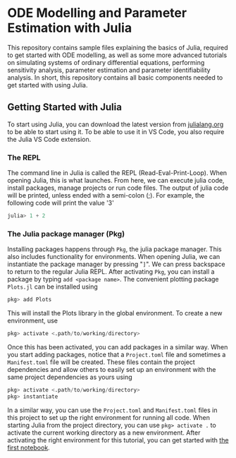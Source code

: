 # ODE Modelling and Parameter Estimation with Julia
This repository contains sample files explaining the basics of Julia, required to get started with ODE modelling, as well as some more advanced tutorials on simulating systems of ordinary differential equations, performing sensitivity analysis, parameter estimation and parameter identifiability analysis. In short, this repository contains all basic components needed to get started with using Julia.

## Getting Started with Julia
To start using Julia, you can download the latest version from [julialang.org](https://julialang.org) to be able to start using it. To be able to use it in VS Code, you also require the Julia VS Code extension.

### The REPL
The command line in Julia is called the REPL (Read-Eval-Print-Loop). When opening Julia, this is what launches. From here, we can execute julia code, install packages, manage projects or run code files. The output of julia code will be printed, unless ended with a semi-colon (;). For example, the following code will print the value '3'

```julia
julia> 1 + 2
```


### The Julia package manager (Pkg)
Installing packages happens through `Pkg`, the julia package manager. This also includes functionality for environments. When opening Julia, we can instantiate the package manager by pressing "`]`". We can press backspace to return to the regular Julia REPL. After activating `Pkg`, you can install a package by typing `add <package name>`. The convenient plotting package `Plots.jl` can be installed using

```julia
pkg> add Plots
```

This will install the Plots library in the global environment. To create a new environment, use

```julia
pkg> activate <.path/to/working/directory>
```

Once this has been activated, you can add packages in a similar way. When you start adding packages, notice that a `Project.toml` file and sometimes a `Manifest.toml` file will be created. These files contain the project dependencies and allow others to easily set up an environment with the same project dependencies as yours using
```julia
pkg> activate <.path/to/working/directory>
pkg> instantiate
```

In a similar way, you can use the `Project.toml` and `Manifest.toml` files in this project to set up the right environment for running all code. When starting Julia from the project directory, you can use `pkg> activate .` to activate the current working directory as a new environment. After activating the right environment for this tutorial, you can get started with [the first notebook](1-the-basics.ipynb).